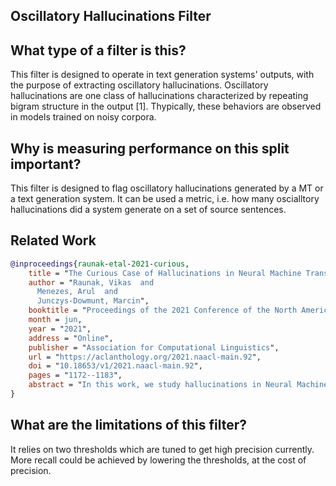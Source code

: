 ## Oscillatory Hallucinations Filter

## What type of a filter is this?
This filter is designed to operate in text generation systems' outputs, with the purpose of extracting oscillatory hallucinations. Oscillatory hallucinations are one class of hallucinations characterized by repeating bigram structure in the output [1]. Thypically, these behaviors are observed in models trained on noisy corpora.


## Why is measuring performance on this split important?
This filter is designed to flag oscillatory hallucinations generated by a MT or a text generation system. It can be used a metric, i.e. how many oscialltory hallucinations did a system generate on a set of source sentences.


## Related Work
```bibtex
@inproceedings{raunak-etal-2021-curious,
    title = "The Curious Case of Hallucinations in Neural Machine Translation",
    author = "Raunak, Vikas  and
      Menezes, Arul  and
      Junczys-Dowmunt, Marcin",
    booktitle = "Proceedings of the 2021 Conference of the North American Chapter of the Association for Computational Linguistics: Human Language Technologies",
    month = jun,
    year = "2021",
    address = "Online",
    publisher = "Association for Computational Linguistics",
    url = "https://aclanthology.org/2021.naacl-main.92",
    doi = "10.18653/v1/2021.naacl-main.92",
    pages = "1172--1183",
    abstract = "In this work, we study hallucinations in Neural Machine Translation (NMT), which lie at an extreme end on the spectrum of NMT pathologies. Firstly, we connect the phenomenon of hallucinations under source perturbation to the Long-Tail theory of Feldman, and present an empirically validated hypothesis that explains hallucinations under source perturbation. Secondly, we consider hallucinations under corpus-level noise (without any source perturbation) and demonstrate that two prominent types of natural hallucinations (detached and oscillatory outputs) could be generated and explained through specific corpus-level noise patterns. Finally, we elucidate the phenomenon of hallucination amplification in popular data-generation processes such as Backtranslation and sequence-level Knowledge Distillation. We have released the datasets and code to replicate our results.",
}
```
## What are the limitations of this filter?
It relies on two thresholds which are tuned to get high precision currently. More recall could be achieved by lowering the thresholds, at the cost of precision.
